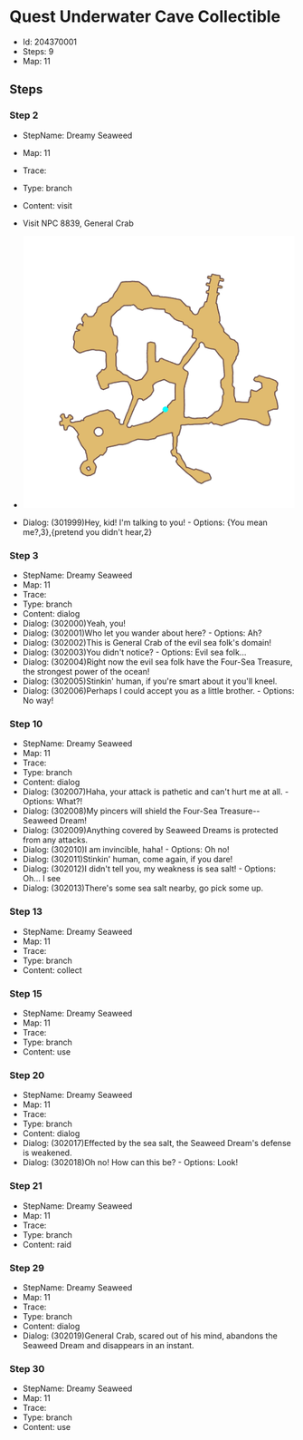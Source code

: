 # Quest Underwater Cave Collectible

- Id: 204370001
- Steps: 9
- Map: 11

## Steps

### Step 2
- StepName:  Dreamy Seaweed
- Map:  11
- Trace:  
- Type:  branch
- Content:  visit
- Visit NPC 8839, General Crab

- ![images/204370001_2.png](images/204370001_2.png)
- Dialog: (301999)Hey, kid! I'm talking to you! - Options: {You mean me?,3},{pretend you didn't hear,2}


### Step 3
- StepName:  Dreamy Seaweed
- Map:  11
- Trace:  
- Type:  branch
- Content:  dialog
- Dialog: (302000)Yeah, you!
- Dialog: (302001)Who let you wander about here? - Options: Ah?
- Dialog: (302002)This is General Crab of the evil sea folk's domain!
- Dialog: (302003)You didn't notice? - Options: Evil sea folk...
- Dialog: (302004)Right now the evil sea folk have the Four-Sea Treasure, the strongest power of the ocean!
- Dialog: (302005)Stinkin' human, if you're smart about it you'll kneel.
- Dialog: (302006)Perhaps I could accept you as a little brother. - Options: No way!


### Step 10
- StepName:  Dreamy Seaweed
- Map:  11
- Trace:  
- Type:  branch
- Content:  dialog
- Dialog: (302007)Haha, your attack is pathetic and can't hurt me at all. - Options: What?!
- Dialog: (302008)My pincers will shield the Four-Sea Treasure--Seaweed Dream!
- Dialog: (302009)Anything covered by Seaweed Dreams is protected from any attacks.
- Dialog: (302010)I am invincible, haha! - Options: Oh no!
- Dialog: (302011)Stinkin' human, come again, if you dare!
- Dialog: (302012)I didn't tell you, my weakness is sea salt! - Options: Oh... I see
- Dialog: (302013)There's some sea salt nearby, go pick some up.


### Step 13
- StepName:  Dreamy Seaweed
- Map:  11
- Trace:  
- Type:  branch
- Content:  collect


### Step 15
- StepName:  Dreamy Seaweed
- Map:  11
- Trace:  
- Type:  branch
- Content:  use


### Step 20
- StepName:  Dreamy Seaweed
- Map:  11
- Trace:  
- Type:  branch
- Content:  dialog
- Dialog: (302017)Effected by the sea salt, the Seaweed Dream's defense is weakened.
- Dialog: (302018)Oh no! How can this be? - Options: Look!


### Step 21
- StepName:  Dreamy Seaweed
- Map:  11
- Trace:  
- Type:  branch
- Content:  raid


### Step 29
- StepName:  Dreamy Seaweed
- Map:  11
- Trace:  
- Type:  branch
- Content:  dialog
- Dialog: (302019)General Crab, scared out of his mind, abandons the Seaweed Dream and disappears in an instant.


### Step 30
- StepName:  Dreamy Seaweed
- Map:  11
- Trace:  
- Type:  branch
- Content:  use


